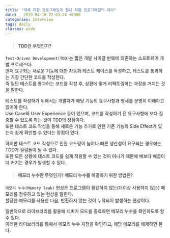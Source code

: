 ```yaml
---
title: "객체 지향 프로그래밍과 절차 지향 프로그래밍의 차이"
date:   2019-04-10 22:03:24 +0900
categories: Interview
tags: daily
classes: wide
---
```


> #### TDD란 무엇인가? 

`Test-Driven Development(TDD)`는 짧은 개발 사이클 반복에 의존하는 소프트웨어 개발 프로세스다.  
먼저 요구되는 새로운 기능에 대한 자동화 테스트 케이스를 작성하고, 테스트를 통과하는 가장 간단한 코드를 작성한다.  
즉 일단 테스트를 통과하는 코드를 작성 후, 상황에 맞게 리팩토링하는 과정을 거치는 것을 말한다.  
  
테스트를 작성하기 위해서는 개발자가 해당 기능의 요구사항과 명세를 분명히 이해하고 있어야 한다.  
Use Case와 User Experience 등이 있으며, 코드를 작성하기 전 요구사항에 보다 집중할 수 있도록 하는 것이 TDD의 장점이다.  
또한 테스트 코드 작성을 통해 새로운 기능 추가로 인한 기존 기능의 Side Effect가 있는지 쉽게 확인할 수 있다는 장점이 있다.  
  
하지만 테스트 코드 작성으로 인한 코드량이 늘어나 빠른 생산성이 요구되는 경우에는 TDD가 걸림돌이 될 수 있다.  
또한 모든 상황에 테스트 코드를 쉽게 적용할 수 있는 것이 아니기 때문에 배보다 배꼽이 더 커지는 경우가 발생할 수 있다.  

> #### 메모리 누수란 무엇인가? 메모리 누수를 해결하기 위한 방법은?

`메모리 누수(Memory leak)` 현상은 프로그램이 필요하지 않는(더이상 사용하지 않는) 메모리를 점유하고 있는 현상을 말한다.  
할당한 메모리를 사용한 다음, 반환하지 않는 것이 누적되어 발생하는 현상이다.  
  
일반적으로 라이브러리를 활용해 디버거 모드를 종료하면 메모리 누수를 확인하도록 할 수 있다.  
이러한 라이브러리를 통해서 메모리 누수 지점을 확인하고, 해당 메모리를 해제하면 된다.  